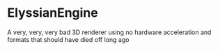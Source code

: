 # ElyssianEngine
A very, very, very bad 3D renderer using no hardware acceleration and formats that should have died off long ago
